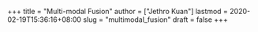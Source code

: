 +++
title = "Multi-modal Fusion"
author = ["Jethro Kuan"]
lastmod = 2020-02-19T15:36:16+08:00
slug = "multimodal_fusion"
draft = false
+++
